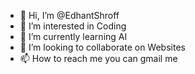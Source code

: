 - 👋 Hi, I’m @EdhantShroff
- 👀 I’m interested in Coding
- 🌱 I’m currently learning AI
- 💞️ I’m looking to collaborate on Websites
- 📫 How to reach me you can gmail me

<!---
EdhantShroff/EdhantShroff is a ✨ special ✨ repository because its `README.md` (this file) appears on your GitHub profile.
You can click the Preview link to take a look at your changes.
--->

